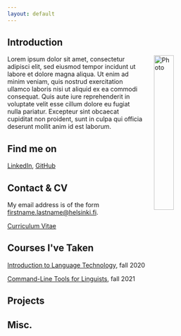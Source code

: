 ```yaml
---
layout: default
---
```


## Introduction

<img src="assets/images/me.jpg" alt="Photo" hspace="20" width="30%" align="right"/> Lorem ipsum dolor sit amet, consectetur adipisci elit, sed eiusmod tempor incidunt ut labore et dolore magna aliqua. Ut enim ad minim veniam, quis nostrud exercitation ullamco laboris nisi ut aliquid ex ea commodi consequat. Quis aute iure reprehenderit in voluptate velit esse cillum dolore eu fugiat nulla pariatur. Excepteur sint obcaecat cupiditat non proident, sunt in culpa qui officia deserunt mollit anim id est laborum.

## Find me on

[LinkedIn](https://www.linkedin.com/in/tahvo-havia-87404994), [GitHub](https://github.com/ant1passive)

## Contact & CV

My email address is of the form firstname.lastname@helsinki.fi. 

[Curriculum Vitae](assets/documents/cv-th.pdf)

## Courses I've Taken

[Introduction to Language Technology](https://studies.helsinki.fi/courses/cur/hy-opt-cur-2122-43b8f122-8ca2-453b-addd-cbfd756c3306/Introduction_to_Language_Technology_Lectures), fall 2020

[Command-Line Tools for Linguists](https://studies.helsinki.fi/courses/cur/hy-opt-cur-2122-261401a1-c550-4436-91b9-7edf4a1a3b57/Command_Line_Tools_for_Linguists_exercise_session_Lectures), fall 2021

## Projects

## Misc. 
